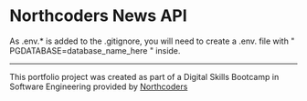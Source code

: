# Northcoders News API

As .env.\* is added to the .gitignore, you will need to create a .env. file with " PGDATABASE=database_name_here " inside.

---

This portfolio project was created as part of a Digital Skills Bootcamp in Software Engineering provided by [Northcoders](https://northcoders.com/)
